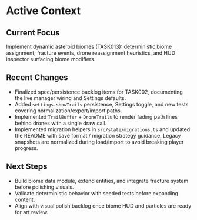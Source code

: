 # Active Context

## Current Focus

Implement dynamic asteroid biomes (TASK013): deterministic biome assignment, fracture events, drone reassignment heuristics, and HUD inspector surfacing biome modifiers.

## Recent Changes

- Finalized spec/persistence backlog items for TASK002, documenting the live manager wiring and Settings defaults.
- Added `settings.showTrails` persistence, Settings toggle, and new tests covering normalization/export/import paths.
- Implemented `TrailBuffer` + `DroneTrails` to render fading path lines behind drones with a single draw call.
- Implemented migration helpers in `src/state/migrations.ts` and updated the README with save format / migration strategy guidance. Legacy snapshots are normalized during load/import to avoid breaking player progress.

## Next Steps

- Build biome data module, extend entities, and integrate fracture system before polishing visuals.
- Validate deterministic behavior with seeded tests before expanding content.
- Align with visual polish backlog once biome HUD and particles are ready for art review.
